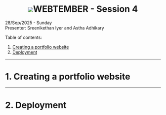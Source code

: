 <b><h1 align="center"><img src="media/logo.svg">WEBTEMBER - Session 4</h1></b>

28/Sep/2025 - Sunday<br>
Presenter: Sreenikethan Iyer and Astha Adhikary

Table of contents:
1. [Creating a portfolio website](#1-creating-a-portfolio-website)
2. [Deployment](#2-deployment)



---



# **1. Creating a portfolio website**
<!-- TODO: content -->



---



# **2. Deployment**
<!-- TODO: content --> 
